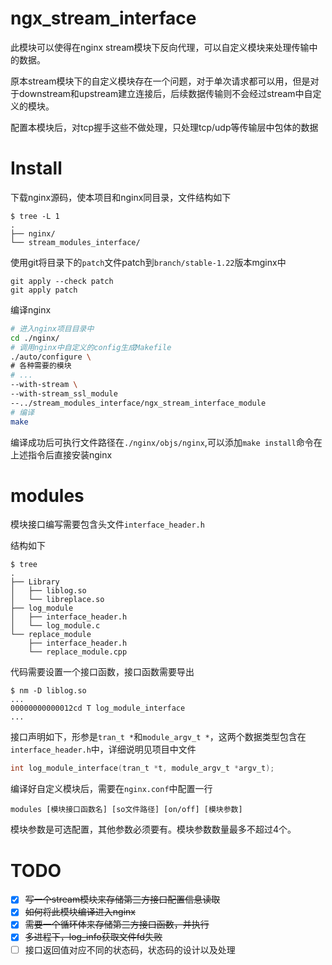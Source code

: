 
# ngx_stream_interface

此模块可以使得在nginx stream模块下反向代理，可以自定义模块来处理传输中的数据。

原本stream模块下的自定义模块存在一个问题，对于单次请求都可以用，但是对于downstream和upstream建立连接后，后续数据传输则不会经过stream中自定义的模块。

配置本模块后，对tcp握手这些不做处理，只处理tcp/udp等传输层中包体的数据

# Install

下载nginx源码，使本项目和nginx同目录，文件结构如下

```shell
$ tree -L 1
.
├── nginx/
└── stream_modules_interface/
```

使用git将目录下的`patch`文件patch到`branch/stable-1.22`版本mginx中

```shell
git apply --check patch
git apply patch
```

编译nginx

```sh
# 进入nginx项目目录中
cd ./nginx/
# 调用nginx中自定义的config生成Makefile
./auto/configure \
# 各种需要的模块
# ...
--with-stream \
--with-stream_ssl_module
--../stream_modules_interface/ngx_stream_interface_module
# 编译
make
```
编译成功后可执行文件路径在`./nginx/objs/nginx`,可以添加`make install`命令在上述指令后直接安装nginx

# modules

模块接口编写需要包含头文件`interface_header.h`

结构如下

```shell
$ tree
.
├── Library
│   ├── liblog.so
│   └── libreplace.so
├── log_module
│   ├── interface_header.h
│   └── log_module.c
└── replace_module
    ├── interface_header.h
    └── replace_module.cpp
```

代码需要设置一个接口函数，接口函数需要导出

```shell
$ nm -D liblog.so
...
00000000000012cd T log_module_interface
...
```
接口声明如下，形参是`tran_t *`和`module_argv_t *`，这两个数据类型包含在`interface_header.h`中，详细说明见项目中文件

```c
int log_module_interface(tran_t *t, module_argv_t *argv_t);
```

编译好自定义模块后，需要在`nginx.conf`中配置一行

```nginx
modules [模块接口函数名] [so文件路径] [on/off] [模块参数]
```
模块参数是可选配置，其他参数必须要有。模块参数数量最多不超过4个。

# TODO

- [x] ~~写一个stream模块来存储第三方接口配置信息读取~~
- [x] ~~如何将此模块编译进入nginx~~
- [x] ~~需要一个循环体来存储第三方接口函数，并执行~~
- [x] ~~多进程下，log_info获取文件fd失败~~
- [ ] 接口返回值对应不同的状态码，状态码的设计以及处理